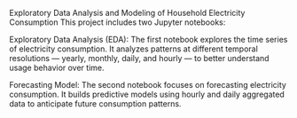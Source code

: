 Exploratory Data Analysis and Modeling of Household Electricity Consumption
This project includes two Jupyter notebooks:

Exploratory Data Analysis (EDA):
The first notebook explores the time series of electricity consumption. It analyzes patterns at different temporal resolutions — yearly, monthly, daily, and hourly — to better understand usage behavior over time.

Forecasting Model:
The second notebook focuses on forecasting electricity consumption. It builds predictive models using hourly and daily aggregated data to anticipate future consumption patterns.
